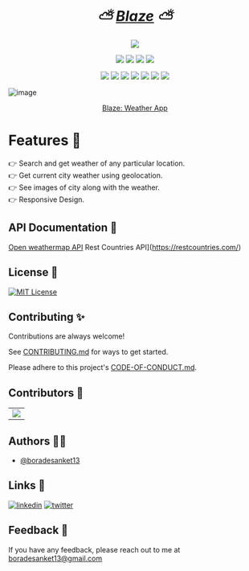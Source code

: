 <h1 align="center"><em>⛅️ <a href="https://blaze-silk.vercel.app/">Blaze</a> ⛅️</em></h1>

<div align="center">

<a href="https://github.com/boradesanket13/Blaze/"><img src="https://badges.frapsoft.com/os/v1/open-source.svg?v=103"></a>

<a href="https://github.com/boradesanket13/Blaze/"><img src="https://img.shields.io/static/v1.svg?label=Contributions&message=Welcome&color=yellow"></a>
<a href="https://github.com/ashutoshkrris/"><img src="https://img.shields.io/badge/Maintained%3F-yes-brightgreen.svg?v=103"></a>
<a href="https://github.com/boradesanket13/Blaze/"><img src="https://img.shields.io/github/repo-size/boradesanket13/Blaze.svg?label=Repo%20size&style=flat"></a>
<a href="https://github.com/boradesanket13/Blaze/"><img src="https://img.shields.io/tokei/lines/github/boradesanket13/Blaze?color=yellow&label=Lines%20of%20Code"></a>
  
<a href="https://github.com/boradesanket13/Blaze//graphs/contributors"><img src="https://img.shields.io/github/contributors/boradesanket13/Blaze?color=brightgreen"></a>
<a href="https://github.com/boradesanket13/Blaze//stargazers"><img src="https://img.shields.io/github/stars/boradesanket13/Blaze?color=0059b3"></a>
<a href="https://github.com/boradesanket13/Blaze//network/members"><img src="https://img.shields.io/github/forks/boradesanket13/Blaze?color=yellow"></a>
<a href="https://github.com/boradesanket13/Blaze//issues"><img src="https://img.shields.io/github/issues/boradesanket13/Blaze?color=brightgreen"></a>
<a href="https://github.com/boradesanket13/Blaze//issues?q=is%3Aissue+is%3Aclosed"><img src="https://img.shields.io/github/issues-closed-raw/boradesanket13/Blaze?color=0059b3"></a>
<a href="https://github.com/boradesanket13/Blaze//pulls"><img src="https://img.shields.io/github/issues-pr/boradesanket13/Blaze?color=yellow"></a>
<a href="https://github.com/boradesanket13/Blaze//pulls?q=is%3Apr+is%3Aclosed"><img src="https://img.shields.io/github/issues-pr-closed-raw/boradesanket13/Blaze?color=brightgreen"></a> 
</div>


![image](https://user-images.githubusercontent.com/79108273/205431557-f3feb4ca-b7e9-4a54-80bf-16fcbb8bf055.jpg)


<div align="center">
  
 <a href="https://blaze-silk.vercel.app/">Blaze: Weather App </a>
</div>

# Features 🌟
👉 Search and get weather of any particular location. <br> 
👉 Get current city weather using geolocation. <br>
👉 See images of city along with the weather. <br>
👉 Responsive Design. <br>

## API Documentation 📃 
[Open weathermap API](https://openweathermap.org/api)
Rest Countries API](https://restcountries.com/)

## License 📜
[![MIT License](https://img.shields.io/badge/License-MIT-green.svg)](https://choosealicense.com/licenses/mit/)

## Contributing ✨

Contributions are always welcome!

See [CONTRIBUTING.md](https://github.com/boradesanket13/Blaze/blob/main/contributing.md) for ways to get started.

Please adhere to this project's [CODE-OF-CONDUCT.md](https://github.com/boradesanket13/Blaze/blob/main/code-of-conduct.md).

## Contributors 🤝

<a name = "contributors"></a>
<table align="center">
<tr>
<td>
<a href="https://github.com/boradesanket13/Blaze/graphs/contributors" align="center">
  <img src="https://contrib.rocks/image?repo=boradesanket13/Blaze" /> 
</a>
</td>
</tr>
</table>


## Authors 👨‍💻

- [@boradesanket13](https://www.github.com/boradesanket13)

## Links 🔗
[![linkedin](https://img.shields.io/badge/linkedin-0A66C2?style=for-the-badge&logo=linkedin&logoColor=white)](https://www.linkedin.com/in/boradesanket13)
[![twitter](https://img.shields.io/badge/twitter-1DA1F2?style=for-the-badge&logo=twitter&logoColor=white)](https://twitter.com/boradesanket13)


## Feedback 🙋‍
If you have any feedback, please reach out to me at <a src="mailto:chandwadkar28@gmail.com">boradesanket13@gmail.com</a>
